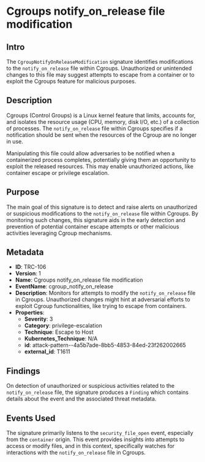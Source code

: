 
# Cgroups notify_on_release file modification

## Intro

The `CgroupNotifyOnReleaseModification` signature identifies modifications to
the `notify_on_release` file within Cgroups. Unauthorized or unintended changes
to this file may suggest attempts to escape from a container or to exploit the
Cgroups feature for malicious purposes.

## Description

Cgroups (Control Groups) is a Linux kernel feature that limits, accounts for,
and isolates the resource usage (CPU, memory, disk I/O, etc.) of a collection of
processes. The `notify_on_release` file within Cgroups specifies if a
notification should be sent when the resources of the Cgroup are no longer in
use.

Manipulating this file could allow adversaries to be notified when a
containerized process completes, potentially giving them an opportunity to
exploit the released resources. This may enable unauthorized actions, like
container escape or privilege escalation.

## Purpose

The main goal of this signature is to detect and raise alerts on unauthorized or
suspicious modifications to the `notify_on_release` file within Cgroups. By
monitoring such changes, this signature aids in the early detection and
prevention of potential container escape attempts or other malicious activities
leveraging Cgroup mechanisms.

## Metadata

- **ID**: TRC-106
- **Version**: 1
- **Name**: Cgroups notify_on_release file modification
- **EventName**: cgroup_notify_on_release
- **Description**: Monitors for attempts to modify the `notify_on_release` file in Cgroups. Unauthorized changes might hint at adversarial efforts to exploit Cgroup functionalities, like trying to escape from containers.
- **Properties**:
  - **Severity**: 3
  - **Category**: privilege-escalation
  - **Technique**: Escape to Host
  - **Kubernetes_Technique**: N/A
  - **id**: attack-pattern--4a5b7ade-8bb5-4853-84ed-23f262002665
  - **external_id**: T1611

## Findings

On detection of unauthorized or suspicious activities related to the
`notify_on_release` file, the signature produces a `Finding` which contains
details about the event and the associated threat metadata.

## Events Used

The signature primarily listens to the `security_file_open` event, especially
from the `container` origin. This event provides insights into attempts to
access or modify files, and in this context, specifically watches for
interactions with the `notify_on_release` file in Cgroups.
